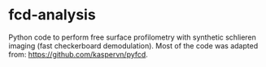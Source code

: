 # fcd-analysis

Python code to perform free surface profilometry with synthetic schlieren imaging (fast checkerboard demodulation). Most of the code was adapted from: https://github.com/kaspervn/pyfcd.
